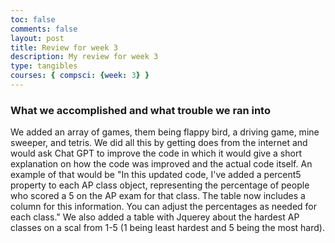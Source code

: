 ```yaml
---
toc: false
comments: false
layout: post
title: Review for week 3
description: My review for week 3
type: tangibles
courses: { compsci: {week: 3} }
---
```


### What we accomplished and what trouble we ran into
We added an array of games, them being flappy bird, a driving game, mine sweeper, and tetris. We did all this by getting does from the internet and would ask Chat GPT to improve the code in which it would give a short explanation on how the code was improved and the actual code itself. An example of that would be "In this updated code, I've added a percent5 property to each AP class object, representing the percentage of people who scored a 5 on the AP exam for that class. The table now includes a column for this information. You can adjust the percentages as needed for each class." We also added a table with Jquerey about the hardest AP classes on a scal from 1-5 (1 being least hardest and 5 being the most hard). 